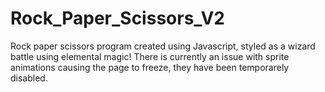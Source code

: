 # Rock_Paper_Scissors_V2
Rock paper scissors program created using Javascript, styled as a wizard battle using elemental magic! There is currently an issue with sprite animations causing the page to freeze, they have been temporarely disabled. 

